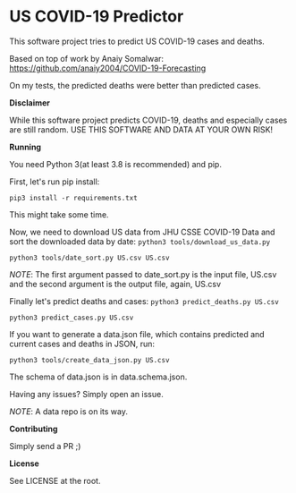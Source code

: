 # US COVID-19 Predictor

This software project tries to predict US COVID-19 cases and deaths.

Based on top of work by Anaiy Somalwar: https://github.com/anaiy2004/COVID-19-Forecasting

On my tests, the predicted deaths were better than predicted cases.

**Disclaimer**

While this software project predicts COVID-19, deaths and especially cases are still random. USE THIS SOFTWARE AND DATA AT YOUR OWN RISK!

**Running**

You need Python 3(at least 3.8 is recommended) and pip.

First, let's run pip install:

``pip3 install -r requirements.txt``

This might take some time.

Now, we need to download US data from JHU CSSE COVID-19 Data and sort the downloaded data by date:
``python3 tools/download_us_data.py``

``python3 tools/date_sort.py US.csv US.csv``

*NOTE*: The first argument passed to date_sort.py is the input file, US.csv and the second argument is the output file, again, US.csv

Finally let's predict deaths and cases:
``python3 predict_deaths.py US.csv``

``python3 predict_cases.py US.csv``

If you want to generate a data.json file, which contains predicted and current cases and deaths in JSON, run:

``python3 tools/create_data_json.py US.csv``

The schema of data.json is in data.schema.json.

Having any issues? Simply open an issue.

*NOTE*: A data repo is on its way.

**Contributing**

Simply send a PR ;)

**License**

See LICENSE at the root.
